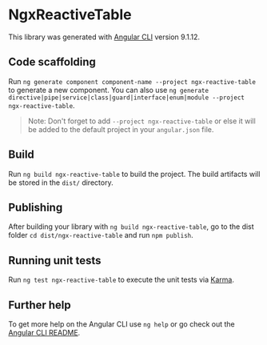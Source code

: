 # NgxReactiveTable

This library was generated with [Angular CLI](https://github.com/angular/angular-cli) version 9.1.12.

## Code scaffolding

Run `ng generate component component-name --project ngx-reactive-table` to generate a new component. You can also use `ng generate directive|pipe|service|class|guard|interface|enum|module --project ngx-reactive-table`.
> Note: Don't forget to add `--project ngx-reactive-table` or else it will be added to the default project in your `angular.json` file. 

## Build

Run `ng build ngx-reactive-table` to build the project. The build artifacts will be stored in the `dist/` directory.

## Publishing

After building your library with `ng build ngx-reactive-table`, go to the dist folder `cd dist/ngx-reactive-table` and run `npm publish`.

## Running unit tests

Run `ng test ngx-reactive-table` to execute the unit tests via [Karma](https://karma-runner.github.io).

## Further help

To get more help on the Angular CLI use `ng help` or go check out the [Angular CLI README](https://github.com/angular/angular-cli/blob/master/README.md).
